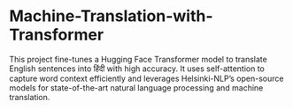 # Machine-Translation-with-Transformer
This project fine-tunes a Hugging Face Transformer model to translate English sentences into हिंदी﻿ with high accuracy. It uses self-attention to capture word context efficiently and leverages Helsinki-NLP’s open-source models for state-of-the-art natural language processing and machine translation.
